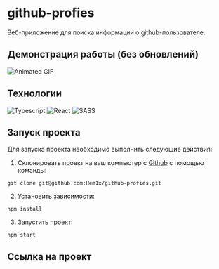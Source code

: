 # github-profies

Веб-приложение для поиска информации о github-пользователе.

## Демонстрация работы (без обновлений)

![Animated GIF](./demo.gif)

## Технологии

![Typescript](https://img.shields.io/badge/Typescript-000?style=for-the-badge&logo=Typescript)
![React](https://img.shields.io/badge/React-000?style=for-the-badge&logo=react)
![SASS](https://img.shields.io/badge/SASS-000?style=for-the-badge&logo=SASS)

## Запуск проекта

Для запуска проекта необходимо выполнить следующие действия:

1. Склонировать проект на ваш компьютер с [Github](https://github.com/Hem1x/github-profies) с помощью команды:

```
git clone git@github.com:Hem1x/github-profies.git
```

2. Установить зависимости:

```
npm install
```

3. Запустить проект:

```
npm start
```

## Ссылка на проект
